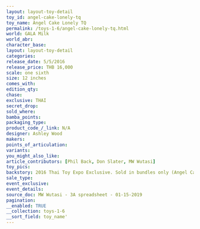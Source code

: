 ```yaml
---
layout: layout-toy-detail 
toy_id: angel-cake-lonely-tq
toy_name: Angel Cake Lonely TQ
permalink: /toys-1-6/angel-cake-lonely-tq.html
world: GALA Milk
world_abr: 
character_base: 
layout: layout-toy-detail
categories: 
release_date: 5/5/2016
release_price: THB 16,000
scale: one sixth
size: 12 inches
comes_with: 
edition_qty: 
chase: 
exclusive: THAI
secret_drop: 
sold_where: 
bamba_points: 
packaging_type: 
product_code_/_link: N/A
designer: Ashley Wood
makers: 
points_of_articulation: 
variants: 
you_might_also_like: 
article_contributors: [Phil Back, Don Slater, MW Wutasi]
toy_pics: 
backstory: 2016 Thai Toy Expo Exclusive. Sold in bundles only (Angel Cake Lonely TQ + Snow Commanders 2Pack)
sale_type: 
event_exclusive: 
event_details: 
source_doc: MW Wutasi - 3A spreadsheet - 01-15-2019
pagination: 
__enabled: TRUE
__collection: toys-1-6
__sort_field: toy_name'
---
```

